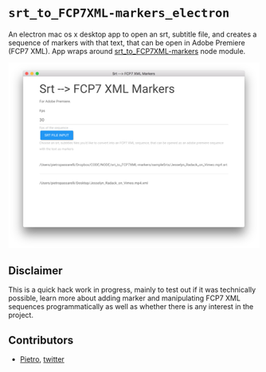 # `srt_to_FCP7XML-markers_electron` 

An electron mac os x desktop app to open an srt, subtitle file, and creates a sequence of markers with that text, that can be open in Adobe Premiere (FCP7 XML). App wraps around [srt_to_FCP7XML-markers](https://github.com/pietrop/srt_to_FCP7XML-markers) node module.


![demo img](./screenshots/demo.png)

## Disclaimer 

This is a quick hack work in progress, mainly to test out if it was technically possible, learn more about adding marker and manipulating FCP7 XML sequences programmatically as well as whether there is any interest in the project. 

## Contributors 

- [Pietro](http://github.com/pietrop), [twitter](http://twitter.com/pietropassarell)

<!-- 
## Stack 

- [electron dialog](https://electronjs.org/docs/api/dialog)
- [bootswatch](https://bootswatch.com/)
- [on click listener](https://www.w3schools.com/js/js_htmldom_eventlistener.asp) -->